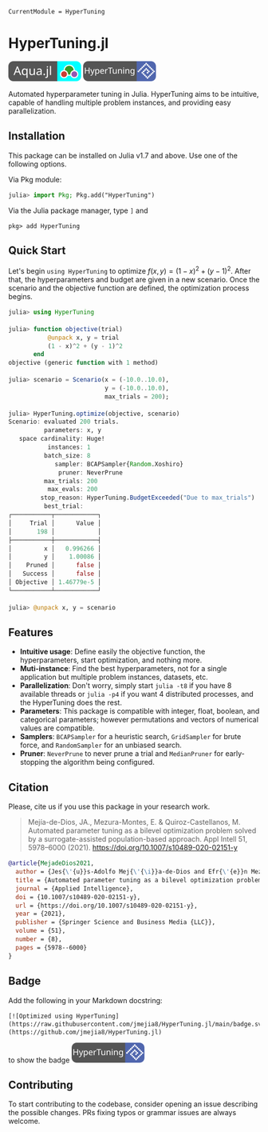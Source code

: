 ```@meta
CurrentModule = HyperTuning
```

# HyperTuning.jl

[![Aqua QA](https://raw.githubusercontent.com/JuliaTesting/Aqua.jl/master/badge.svg)](https://github.com/JuliaTesting/Aqua.jl)
[![Optimized using HyperTuning](https://raw.githubusercontent.com/jmejia8/HyperTuning.jl/main/badge.svg)](https://github.com/jmejia8/HyperTuning.jl)

Automated hyperparameter tuning in Julia.
HyperTuning aims to be intuitive, capable of handling multiple problem instances, and providing easy parallelization.

## Installation


This package can be installed on Julia v1.7 and above. Use one of the following options.

Via Pkg module:

```julia
julia> import Pkg; Pkg.add("HyperTuning")
```


Via the Julia package manager, type `]` and

```
pkg> add HyperTuning
```

## Quick Start

Let's begin `using HyperTuning` to optimize $f(x,y)=(1-x)^2+(y-1)^2$.
After that, the hyperparameters and budget are given in a new scenario.
Once the scenario and the objective function are defined, the optimization process begins. 

```julia
julia> using HyperTuning

julia> function objective(trial)
           @unpack x, y = trial
           (1 - x)^2 + (y - 1)^2
       end
objective (generic function with 1 method)

julia> scenario = Scenario(x = (-10.0..10.0),
                           y = (-10.0..10.0),
                           max_trials = 200);

julia> HyperTuning.optimize(objective, scenario)
Scenario: evaluated 200 trials.
          parameters: x, y
   space cardinality: Huge!
           instances: 1
          batch_size: 8
             sampler: BCAPSampler{Random.Xoshiro}
              pruner: NeverPrune
          max_trials: 200
           max_evals: 200
         stop_reason: HyperTuning.BudgetExceeded("Due to max_trials")
          best_trial: 
┌───────────┬────────────┐
│     Trial │      Value │
│       198 │            │
├───────────┼────────────┤
│         x │   0.996266 │
│         y │    1.00086 │
│    Pruned │      false │
│   Success │      false │
│ Objective │ 1.46779e-5 │
└───────────┴────────────┘

julia> @unpack x, y = scenario
```

## Features

- **Intuitive usage**: Define easily the objective function, the hyperparameters, start optimization, and nothing more.
- **Muti-instance**: Find the best hyperparameters, not for a single application but multiple problem instances, datasets, etc.
- **Parallelization**: Don't worry, simply start `julia -t8` if you have 8 available threads or `julia -p4` if you want 4 distributed processes, and the HyperTuning does the rest.
- **Parameters**: This package is compatible with integer, float, boolean, and categorical parameters; however permutations and vectors of numerical values are compatible.
- **Samplers**: `BCAPSampler` for a heuristic search, `GridSampler` for brute force, and `RandomSampler` for an unbiased search.
- **Pruner**: `NeverPrune` to never prune a trial and `MedianPruner` for early-stopping the algorithm being configured.

## Citation

Please, cite us if you use this package in your research work.

> Mejía-de-Dios, JA., Mezura-Montes, E. & Quiroz-Castellanos, M. Automated parameter tuning as a bilevel optimization problem solved by a surrogate-assisted population-based approach. Appl Intell 51, 5978–6000 (2021). https://doi.org/10.1007/s10489-020-02151-y

```bibtex
@article{MejadeDios2021,
  author = {Jes{\'{u}}s-Adolfo Mej{\'{\i}}a-de-Dios and Efr{\'{e}}n Mezura-Montes and Marcela Quiroz-Castellanos},
  title = {Automated parameter tuning as a bilevel optimization problem solved by a surrogate-assisted population-based approach},
  journal = {Applied Intelligence},
  doi = {10.1007/s10489-020-02151-y},
  url = {https://doi.org/10.1007/s10489-020-02151-y},
  year = {2021},
  publisher = {Springer Science and Business Media {LLC}},
  volume = {51},
  number = {8},
  pages = {5978--6000}
}
```

## Badge

Add the following in your Markdown docstring:

```
[![Optimized using HyperTuning](https://raw.githubusercontent.com/jmejia8/HyperTuning.jl/main/badge.svg)](https://github.com/jmejia8/HyperTuning.jl)
```

to show the badge [![Optimized using HyperTuning](https://raw.githubusercontent.com/jmejia8/HyperTuning.jl/main/badge.svg)](https://github.com/jmejia8/HyperTuning.jl)


## Contributing

To start contributing to the codebase, consider opening an issue describing the possible changes.
PRs fixing typos or grammar issues are always welcome. 
